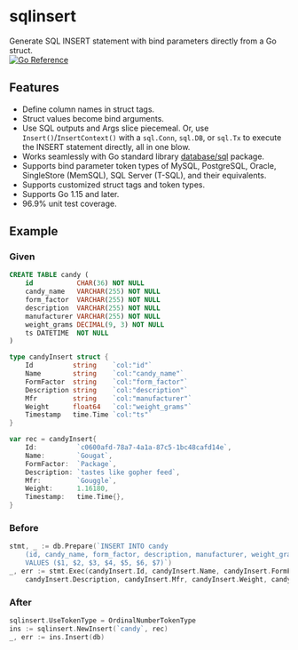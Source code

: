 # sqlinsert
Generate SQL INSERT statement with bind parameters directly from a Go struct.  
[![Go Reference](https://pkg.go.dev/badge/github.com/zachvictor/sqlinsert.svg)](https://pkg.go.dev/github.com/zachvictor/sqlinsert)

## Features
* Define column names in struct tags.
* Struct values become bind arguments.
* Use SQL outputs and Args slice piecemeal. Or, use `Insert()`/`InsertContext()` with a `sql.Conn`, `sql.DB`, or `sql.Tx` to execute the INSERT statement directly, all in one blow.
* Works seamlessly with Go standard library [database/sql](https://pkg.go.dev/database/sql) package. 
* Supports bind parameter token types of MySQL, PostgreSQL, Oracle, SingleStore (MemSQL), SQL Server (T-SQL), and their equivalents.
* Supports customized struct tags and token types.
* Supports Go 1.15 and later.
* 96.9% unit test coverage.

## Example
### Given
```sql
CREATE TABLE candy (
    id           CHAR(36) NOT NULL
    candy_name   VARCHAR(255) NOT NULL
    form_factor  VARCHAR(255) NOT NULL
    description  VARCHAR(255) NOT NULL
    manufacturer VARCHAR(255) NOT NULL
    weight_grams DECIMAL(9, 3) NOT NULL
    ts DATETIME  NOT NULL
)
```

```go
type candyInsert struct {
	Id          string    `col:"id"`
	Name        string    `col:"candy_name"`
	FormFactor  string    `col:"form_factor"`
	Description string    `col:"description"`
	Mfr         string    `col:"manufacturer"`
	Weight      float64   `col:"weight_grams"`
	Timestamp   time.Time `col:"ts"`
}

var rec = candyInsert{
    Id:          `c0600afd-78a7-4a1a-87c5-1bc48cafd14e`,
    Name:        `Gougat`,
    FormFactor:  `Package`,
    Description: `tastes like gopher feed`,
    Mfr:         `Gouggle`,
    Weight:      1.16180,
    Timestamp:   time.Time{},
}
```

### Before
```go
stmt, _ := db.Prepare(`INSERT INTO candy 
    (id, candy_name, form_factor, description, manufacturer, weight_grams, ts) 
    VALUES ($1, $2, $3, $4, $5, $6, $7)`)
_, err := stmt.Exec(candyInsert.Id, candyInsert.Name, candyInsert.FormFactor, 
	candyInsert.Description, candyInsert.Mfr, candyInsert.Weight, candyInsert.Timestamp)
```

### After
```go
sqlinsert.UseTokenType = OrdinalNumberTokenType
ins := sqlinsert.NewInsert(`candy`, rec)
_, err := ins.Insert(db)
```